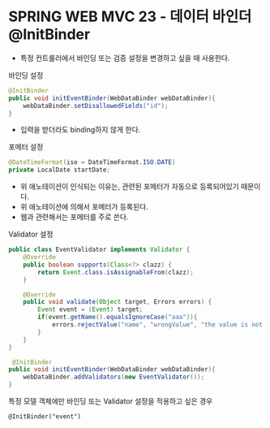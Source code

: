 # SPRING WEB MVC 23 - 데이터 바인더 @InitBinder

* 특정 컨트롤러에서 바인딩 또는 검증 설정을 변경하고 싶을 때 사용한다.



바인딩 설정

```java
@InitBinder
public void initEventBinder(WebDataBinder webDataBinder){
    webDataBinder.setDisallowedFields("id");
}
```

* 입력을 받더라도 binding하지 않게 한다.



포메터 설정

```java
@DateTimeFormat(iso = DateTimeFormat.ISO.DATE)
private LocalDate startDate;
```

* 위 애노테이션이 인식되는 이유는, 관련된 포메터가 자동으로 등록되어있기 때문이다.
* 위 애노테이션에 의해서 포메터가 등록된다.
* 웹과 관련해서는 포메터를 주로 쓴다.



Validator 설정

```java
public class EventValidator implements Validator {
    @Override
    public boolean supports(Class<?> clazz) {
        return Event.class.isAssignableFrom(clazz);
    }

    @Override
    public void validate(Object target, Errors errors) {
        Event event = (Event) target;
        if(event.getName().equalsIgnoreCase("aaa")){
            errors.rejectValue("name", "wrongValue", "the value is not allowed");
        }
    }
}
```

```java
 @InitBinder
public void initEventBinder(WebDataBinder webDataBinder){
    webDataBinder.addValidators(new EventValidator());
}
```



특정 모델 객체에만 바인딩 또는 Validator 설정을 적용하고 싶은 경우

```
@InitBinder("event")
```





